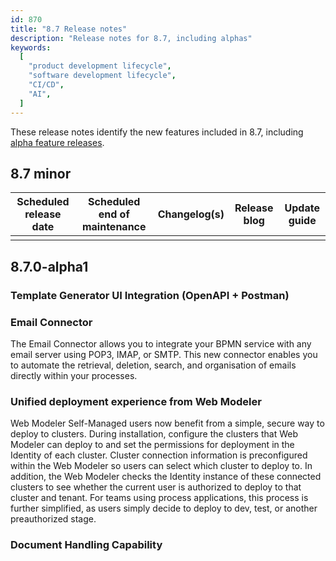 ```yaml
---
id: 870
title: "8.7 Release notes"
description: "Release notes for 8.7, including alphas"
keywords:
  [
    "product development lifecycle",
    "software development lifecycle",
    "CI/CD",
    "AI",
  ]
---
```


These release notes identify the new features included in 8.7, including [alpha feature releases](/docs/reference/alpha-features.md).

## 8.7 minor

| Scheduled release date | Scheduled end of maintenance | Changelog(s) | Release blog | Update guide |
| ---------------------- | ---------------------------- | ------------ | ------------ | ------------ |
|                        |                              |              |              |              |

## 8.7.0-alpha1

### Template Generator UI Integration (OpenAPI + Postman)

<!-- https://github.com/camunda/product-hub/issues/2049 -->

### Email Connector

<!-- https://github.com/camunda/product-hub/issues/2430 -->

The Email Connector allows you to integrate your BPMN service with any email server using POP3, IMAP, or SMTP. This new connector enables you to automate the retrieval, deletion, search, and organisation of emails directly within your processes.

### Unified deployment experience from Web Modeler

<!-- https://github.com/camunda/product-hub/issues/2073 -->

Web Modeler Self-Managed users now benefit from a simple, secure way to deploy to clusters. During installation, configure the clusters that Web Modeler can deploy to and set the permissions for deployment in the Identity of each cluster. Cluster connection information is preconfigured within the Web Modeler so users can select which cluster to deploy to. In addition, the Web Modeler checks the Identity instance of these connected clusters to see whether the current user is authorized to deploy to that cluster and tenant. For teams using process applications, this process is further simplified, as users simply decide to deploy to dev, test, or another preauthorized stage.

### Document Handling Capability

 <!-- https://github.com/camunda/product-hub/issues/2409 -->
